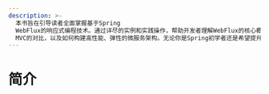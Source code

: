 ```yaml
---
description: >-
  本书旨在引导读者全面掌握基于Spring
  WebFlux的响应式编程技术。通过详尽的实例和实践操作，帮助开发者理解WebFlux的核心概念、架构设计以及在实际项目中的应用场景。内容涵盖响应式流、Reactor基础、WebFlux的非阻塞请求处理、与传统Spring
  MVC的对比，以及如何构建高性能、弹性的微服务架构。无论你是Spring初学者还是希望提升响应式开发能力的开发者，这本书都将成为你的理想指南，让你在现代Web开发领域游刃有余。
---
```


# 简介

